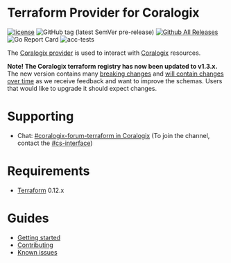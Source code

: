 Terraform Provider for Coralogix
==================

[![license](https://img.shields.io/github/license/coralogix/terraform-provider-coralogix.svg)](https://raw.githubusercontent.com/coralogix/terraform-provider-coralogix/master/LICENSE)
![GitHub tag (latest SemVer pre-release)](https://img.shields.io/github/v/tag/coralogix/terraform-provider-coralogix?include_prereleases&style=plastic)
[![Github All Releases](https://img.shields.io/github/downloads/coralogix/terraform-provider-coralogix/total.svg?style=plastic)]()
![Go Report Card](https://goreportcard.com/badge/github.com/coralogix/terraform-provider-coralogix)
![acc-tests](https://github.com/coralogix/terraform-provider-coralogix/actions/workflows/acc-test.yml/badge.svg?style=plastic)


The [Coralogix provider](https://registry.terraform.io/providers/coralogix/coralogix/latest/docs) is used to interact
with [Coralogix](https://coralogix.com/) resources.

**Note! The Coralogix terraform registry has now been updated to v1.3.x.** The new version contains many [breaking changes](CHANGELOG.md) and [will contain changes over time](https://github.com/coralogix/terraform-provider-coralogix/issues/50) as we receive feedback and want to improve the schemas. Users that would like to upgrade it should expect changes.

# Supporting
- Chat: [#coralogix-forum-terraform in Coralogix](https://coralogix-dev.slack.com/archives/C04CV0JG36H) (To join the channel, contact the [#cs-interface](https://coralogix-dev.slack.com/archives/CRZ06DKGS))

# Requirements

- [Terraform](https://www.terraform.io/downloads.html) 0.12.x

# Guides

- [Getting started](docs/index.md)
- [Contributing](CONTRIBUTING.md)
- [Known issues](known-issues.md)
